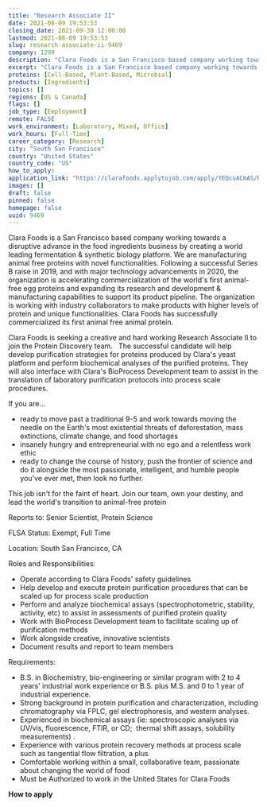 ```yaml
---
title: "Research Associate II"
date: 2021-08-09 19:53:53
closing_date: 2021-09-30 12:00:00
lastmod: 2021-08-09 19:53:53
slug: research-associate-ii-9469
company: 1299
description: "Clara Foods is a San Francisco based company working towards a disruptive advance in the food ingredients business by creating a world leading fermentation & synthetic biology platform. We are manufacturing animal free proteins with novel functionalities. Following a successful Series B raise in 2019, and with major technology advancements in 2020, the organization is accelerating commercialization of the world's first animal-free egg proteins and expanding its research and development & manufacturing capabilities to support its product pipeline."
excerpt: "Clara Foods is a San Francisco based company working towards a disruptive advance in the food ingredients business by creating a world leading fermentation & synthetic biology platform. We are manufacturing animal free proteins with novel functionalities. Following a successful Series B raise in 2019, and with major technology advancements in 2020, the organization is accelerating commercialization of the world's first animal-free egg proteins and expanding its research and development & manufacturing capabilities to support its product pipeline."
proteins: [Cell-Based, Plant-Based, Microbial]
products: [Ingredients]
topics: []
regions: [US & Canada]
flags: []
job_type: [Employment]
remote: FALSE
work_environment: [Laboratory, Mixed, Office]
work_hours: [Full-Time]
career_category: [Research]
city: "South San Francisco"
country: "United States"
country_code: "US"
how_to_apply: 
application_link: "https://clarafoods.applytojob.com/apply/YEQcuACmAS/Research-Associate-II"
images: []
draft: false
pinned: false
homepage: false
uuid: 9469
---
```

Clara Foods is a San Francisco based company working towards a
disruptive advance in the food ingredients business by creating a world
leading fermentation & synthetic biology platform. We are manufacturing
animal free proteins with novel functionalities. Following a successful
Series B raise in 2019, and with major technology advancements in 2020,
the organization is accelerating commercialization of the world\'s first
animal-free egg proteins and expanding its research and development &
manufacturing capabilities to support its product pipeline. The
organization is working with industry collaborators to make products
with higher levels of protein and unique functionalities. Clara Foods
has successfully commercialized its first animal free animal protein.

Clara Foods is seeking a creative and hard working Research Associate II
to join the Protein Discovery team.   The successful candidate will help
develop purification strategies for proteins produced by Clara's yeast
platform and perform biochemical analyses of the purified proteins. They
will also interface with Clara's BioProcess Development team to assist
in the translation of laboratory purification protocols into process
scale procedures. 

If you are...

-   ready to move past a traditional 9-5 and work towards moving the
    needle on the Earth's most existential threats of deforestation,
    mass extinctions, climate change, and food shortages
-   insanely hungry and entrepreneurial with no ego and a relentless
    work ethic
-   ready to change the course of history, push the frontier of science
    and do it alongside the most passionate, intelligent, and humble
    people you've ever met, then look no further. 

This job isn\'t for the faint of heart. Join our team, own your destiny,
and lead the world\'s transition to animal-free protein

Reports to: Senior Scientist, Protein Science

FLSA Status: Exempt, Full Time

Location: South San Francisco, CA

Roles and Responsibilities:

-   Operate according to Clara Foods' safety guidelines
-   Help develop and execute protein purification procedures that can be
    scaled up for process scale production
-   Perform and analyze biochemical assays (spectrophotometric,
    stability, activity, etc) to assist in assessments of purified
    protein quality
-   Work with BioProcess Development team to facilitate scaling up of
    purification methods
-   Work alongside creative, innovative scientists
-   Document results and report to team members

Requirements:

-   B.S. in Biochemistry, bio-engineering or similar program with 2 to 4
    years' industrial work experience or B.S. plus M.S. and 0 to 1 year
    of industrial experience.
-   Strong background in protein purification and characterization,
    including chromatography via FPLC, gel electrophoresis, and western
    analyses.
-   Experienced in biochemical assays (ie: spectroscopic analyses via
    UV/vis, fluorescence, FTIR, or CD;  thermal shift assays, solubility
    measurements) .
-   Experience with various protein recovery methods at process scale
    such as tangential flow filtration, a plus 
-   Comfortable working within a small, collaborative team, passionate
    about changing the world of food
-   Must be Authorized to work in the United States for Clara Foods


**How to apply**



